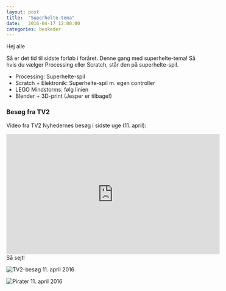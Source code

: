 ```yaml
---
layout: post
title:  "Superhelte-tema"
date:   2016-04-17 12:00:00
categories: beskeder
---
```


Hej alle

Så er det tid til sidste forløb i foråret. Denne gang med
superhelte-tema! Så hvis du vælger Processing eller Scratch, står den
på superhelte-spil.

 * Processing: Superhelte-spil
 * Scratch + Elektronik: Superhelte-spil m. egen controller
 * LEGO Mindstorms: følg linien
 * Blender + 3D-print (Jesper er tilbage!)

### Besøg fra TV2
Video fra TV2 Nyhedernes besøg i sidste uge (11. april):
<div class="videoWrapper">
    <iframe width="560" height="315"src="https://www.youtube.com/embed/X2hSeKwlU9Q" frameborder="0"allowfullscreen></iframe>
</div>
Så sejt!

![TV2-besøg 11. april 2016](/images/20160411-tv2besoeg.jpg)

![Pirater 11. april 2016](/images/IMG_0398.jpg)



